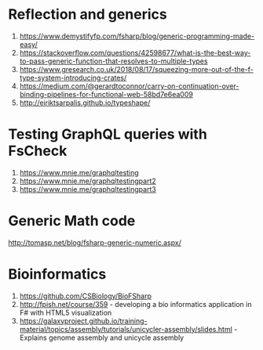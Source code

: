 # Reflection and generics
1. https://www.demystifyfp.com/fsharp/blog/generic-programming-made-easy/
2. https://stackoverflow.com/questions/42598677/what-is-the-best-way-to-pass-generic-function-that-resolves-to-multiple-types
3. https://www.gresearch.co.uk/2018/08/17/squeezing-more-out-of-the-f-type-system-introducing-crates/
4. https://medium.com/@gerardtoconnor/carry-on-continuation-over-binding-pipelines-for-functional-web-58bd7e6ea009
5. http://eiriktsarpalis.github.io/typeshape/

# Testing GraphQL queries with FsCheck

1. https://www.mnie.me/graphqltesting
2. https://www.mnie.me/graphqltestingpart2
3. https://www.mnie.me/graphqltestingpart3

# Generic Math code
http://tomasp.net/blog/fsharp-generic-numeric.aspx/

# Bioinformatics
1. https://github.com/CSBiology/BioFSharp
2. http://fpish.net/course/359 - developing a bio informatics application in F# with HTML5 visualization 
3. https://galaxyproject.github.io/training-material/topics/assembly/tutorials/unicycler-assembly/slides.html - Explains genome assembly and unicycle assembly
